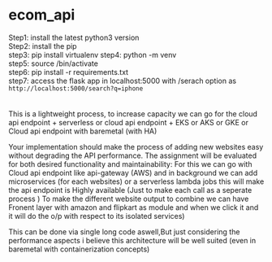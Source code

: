 # ecom_api

Step1: install the latest python3 version <br />
Step2: install the pip <br />
step3: pip install virtualenv
step4: python<version> -m venv <virtual-environment-name> <br />
step5: source <virtual-environment-name>/bin/activate <br /> 
step6: pip install -r requirements.txt <br /> 
step7: access the flask app in localhost:5000 with /serach option as `http://localhost:5000/search?q=iphone` <br /> 
<br />
<br />
This is a lightweight process, to increase capacity we can go for the cloud api endpoint + serverless or cloud api endpoint + EKS or AKS or GKE or Cloud api endpoint with baremetal (with HA) <br />

Your implementation should make the process of adding new websites easy without degrading the API performance. The assignment will be evaluated for both desired functionality and maintainability: For this we can go with Cloud api endpoint like api-gateway (AWS) and in background we can add microservices (for each websites) or a serverless lambda jobs this will make the api endpoint is Highly available (Just to make each call as a seperate process ) To make the different website output to combine we can have Fronent layer with amazon and flipkart as module and when we click it and it will do the o/p with respect to its isolated services)

This can be done via single long code aswell,But just considering the performance aspects i believe this architecture will be well suited (even in baremetal with containerization concepts) 
